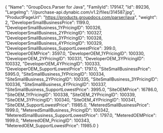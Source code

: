{
    "Name": "GroupDocs.Parser for Java",
    "FamilyId": 179147,
    "Id": 89236,
    "LargeImg": "//purchase-api.dynabic.com/v1.2/files/314587.jpg",
    "ProductPageUrl": "https://products.groupdocs.com/parser/java",
    "weight": 2,
    "DeveloperSmallBusinessPrice": 1199.0,
    "DeveloperSmallBusiness_1YPricingID": 100326,
    "DeveloperSmallBusiness_2YPricingID": 100327,
    "DeveloperSmallBusiness_3YPricingID": 100328,
    "DeveloperSmallBusiness_4YPricingID": 100329,
    "DeveloperSmallBusiness_SupportLowestPrice": 399.0,
    "DeveloperOEMPrice": 3597.0,
    "DeveloperOEM_1YPricingID": 100330,
    "DeveloperOEM_2YPricingID": 100331,
    "DeveloperOEM_3YPricingID": 100332,
    "DeveloperOEM_4YPricingID": 100333,
    "DeveloperOEM_SupportLowestPrice": 1797.0,
    "SiteSmallBusinessPrice": 5995.0,
    "SiteSmallBusiness_1YPricingID": 100334,
    "SiteSmallBusiness_2YPricingID": 100335,
    "SiteSmallBusiness_3YPricingID": 100336,
    "SiteSmallBusiness_4YPricingID": 100337,
    "SiteSmallBusiness_SupportLowestPrice": 3995.0,
    "SiteOEMPrice": 16786.0,
    "SiteOEM_1YPricingID": 100338,
    "SiteOEM_2YPricingID": 100339,
    "SiteOEM_3YPricingID": 100340,
    "SiteOEM_4YPricingID": 100341,
    "SiteOEM_SupportLowestPrice": 11985.0,
    "MeteredSmallBusinessPrice": 1999.0,
    "MeteredSmallBusiness_PricingID": 100342,
    "MeteredSmallBusiness_SupportLowestPrice": 1797.0,
    "MeteredOEMPrice": 1999.0,
    "MeteredOEM_PricingID": 100343,
    "MeteredOEM_SupportLowestPrice": 11985.0
}